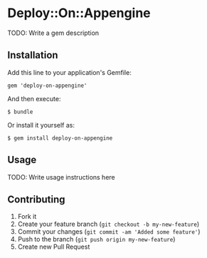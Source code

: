 # Deploy::On::Appengine

TODO: Write a gem description

## Installation

Add this line to your application's Gemfile:

    gem 'deploy-on-appengine'

And then execute:

    $ bundle

Or install it yourself as:

    $ gem install deploy-on-appengine

## Usage

TODO: Write usage instructions here

## Contributing

1. Fork it
2. Create your feature branch (`git checkout -b my-new-feature`)
3. Commit your changes (`git commit -am 'Added some feature'`)
4. Push to the branch (`git push origin my-new-feature`)
5. Create new Pull Request
